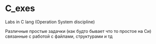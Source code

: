 # C_exes
Labs in C lang (Operation System discipline)

Различные простые задачки (как будто бывает что то простое на Си) связанные с работой с файлами, структурами и тд
